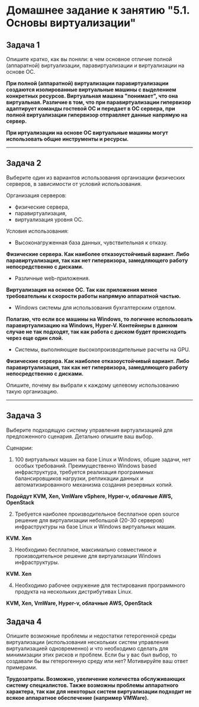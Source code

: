 # Домашнее задание к занятию "5.1. Основы виртуализации"

## Задача 1

Опишите кратко, как вы поняли: в чем основное отличие полной (аппаратной) виртуализации, паравиртуализации и виртуализации на основе ОС.

**При полной (аппаратной) виртуализации паравиртуализации создаются изолированные виртуальные машины с выделением конкретных ресурсов. Виртуальная машина "понимает", что она виртуальная. Различие в том, что при паравиртуализации гипервизор адаптирует команды гостевой ОС и передает в ОС сервера, при полной виртуализации гипервизор отправляет данные напрямую на сервер.**

**При иртуализации на основе ОС виртуальные машины могут использовать общие инструменты и ресурсы.**
****
## Задача 2

Выберите один из вариантов использования организации физических серверов, в зависимости от условий использования.

Организация серверов:
- физические сервера,
- паравиртуализация,
- виртуализация уровня ОС.

Условия использования:

- Высоконагруженная база данных, чувствительная к отказу.

**Физические сервера. Как наиболее отказоустойчивый вариант. Либо паравиртуализация, так как нет гипервизора, замедляющего работу непосредственно с дисками.**
- Различные web-приложения.
  
**Виртуализация на основе ОС. Так как приложения менее требовательны к скорости работы напрямую аппаратной частью.**

- Windows системы для использования бухгалтерским отделом.
  
**Полагаю, что если все машины на Windows, то логичнее использовать паравиртуализацию на Windows, Hyper-V. Контейнеры в данном случае не так подходят, так как работа с диском будет происходить через еще один слой.**
- Системы, выполняющие высокопроизводительные расчеты на GPU.

**Физические сервера. Как наиболее отказоустойчивый вариант. Либо паравиртуализация, так как нет гипервизора, замедляющего работу непосредственно с дисками.**

Опишите, почему вы выбрали к каждому целевому использованию такую организацию.

****

## Задача 3

Выберите подходящую систему управления виртуализацией для предложенного сценария. Детально опишите ваш выбор.

Сценарии:

1. 100 виртуальных машин на базе Linux и Windows, общие задачи, нет особых требований. Преимущественно Windows based инфраструктура, требуется реализация программных балансировщиков нагрузки, репликации данных и автоматизированного механизма создания резервных копий.

**Подойдут KVM, Xen, VmWare vSphere, Hyper-v, облачные AWS, OpenStack**

2. Требуется наиболее производительное бесплатное open source решение для виртуализации небольшой (20-30 серверов) инфраструктуры на базе Linux и Windows виртуальных машин.

**KVM. Xen**

3. Необходимо бесплатное, максимально совместимое и производительное решение для виртуализации Windows инфраструктуры.

**KVM. Xen**

4. Необходимо рабочее окружение для тестирования программного продукта на нескольких дистрибутивах Linux.

**KVM, Xen, VmWare, Hyper-v, облачные AWS, OpenStack**

## Задача 4

Опишите возможные проблемы и недостатки гетерогенной среды виртуализации (использования нескольких систем управления виртуализацией одновременно) и что необходимо сделать для минимизации этих рисков и проблем. Если бы у вас был выбор, то создавали бы вы гетерогенную среду или нет? Мотивируйте ваш ответ примерами.

**Трудозатраты. Возможно, увеличение количества обслуживающих систему специалистов. Также возможны проблемы аппаратного характера, так как для некоторых систем виртуализации подходит не всякое аппаратное обеспечение (например VMWare).**